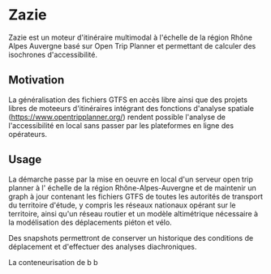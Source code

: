 # Zazie

Zazie est un moteur d'itinéraire multimodal à l'échelle de la région Rhône Alpes Auvergne basé sur Open Trip Planner et permettant de calculer des isochrones d'accessibilité.

                                                                                                                                   

## Motivation

La généralisation des fichiers GTFS en accès libre ainsi que des projets libres de moteeurs d'itinéraires intégrant des fonctions d'analyse spatiale (https://www.opentripplanner.org/) rendent possible l'analyse de l'accessibilité en local sans passer par les plateformes en ligne des opérateurs.

## Usage

La démarche passe par la mise en oeuvre en local d'un serveur open trip planner à l'                                    échelle de la région Rhône-Alpes-Auvergne et de maintenir un graph à jour contenant les fichiers GTFS de toutes les autorités de transport du territoire d'étude, y compris les réseaux nationaux opérant sur le territoire, ainsi qu'un réseau routier et un modèle altimétrique nécessaire à la modélisation des déplacements piéton et vélo.

Des snapshots permettront de conserver un historique des conditions de déplacement et d'effectuer des analyses diachroniques.

La conteneurisation de                                                                                                  b       b                                                                                                                                                                                                                                                                    
